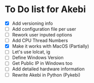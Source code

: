 # To Do list for Akebi

- [X] Add versioning info
- [ ] Add configuration file per user
- [ ] Rework user inputed options
- [ ] Add CPU Thread Numbers
- [X] Make it works with MacOS (Partially)
- [ ] Let's use lolcat, ig
- [ ] Define Windows Version
- [ ] Get Public IP in Windows too
- [ ] Add detailed hardware information
- [ ] Rewrite Akebi in Python (Pykebi)
